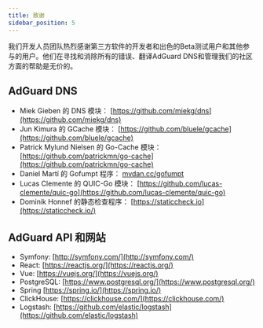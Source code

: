 ```yaml
---
title: 致谢
sidebar_position: 5
---
```


我们开发人员团队热烈感谢第三方软件的开发者和出色的Beta测试用户和其他参与的用户。他们在寻找和消除所有的错误、翻译AdGuard DNS和管理我们的社区方面的帮助是无价的。

## AdGuard DNS

* Miek Gieben 的 DNS 模块： [https://github.com/miekg/dns](https://github.com/miekg/dns)
* Jun Kimura 的 GCache 模块： [https://github.com/bluele/gcache](https://github.com/bluele/gcache)
* Patrick Mylund Nielsen 的 Go-Cache 模块： [https://github.com/patrickmn/go-cache](https://github.com/patrickmn/go-cache)
* Daniel Martí 的 Gofumpt 程序： [mvdan.cc/gofumpt](https://github.com/mvdan/gofumpt)
* Lucas Clemente 的 QUIC-Go 模块： [https://github.com/lucas-clemente/quic-go](https://github.com/lucas-clemente/quic-go)
* Dominik Honnef 的静态检查程序： [https://staticcheck.io](https://staticcheck.io/)

## AdGuard API 和网站

* Symfony: [http://symfony.com/](http://symfony.com/)
* React: [https://reactjs.org/](https://reactjs.org/)
* Vue: [https://vuejs.org/](https://vuejs.org/)
* PostgreSQL: [https://www.postgresql.org/](https://www.postgresql.org/)
* Spring [https://spring.io/](https://spring.io/)
* ClickHouse: [https://clickhouse.com/](https://clickhouse.com/)
* Logstash: [https://github.com/elastic/logstash](https://github.com/elastic/logstash)
